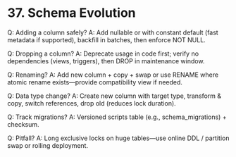 # 37. Schema Evolution

Q: Adding a column safely?
A: Add nullable or with constant default (fast metadata if supported), backfill in batches, then enforce NOT NULL.

Q: Dropping a column?
A: Deprecate usage in code first; verify no dependencies (views, triggers), then DROP in maintenance window.

Q: Renaming?
A: Add new column + copy + swap or use RENAME where atomic rename exists—provide compatibility view if needed.

Q: Data type change?
A: Create new column with target type, transform & copy, switch references, drop old (reduces lock duration).

Q: Track migrations?
A: Versioned scripts table (e.g., schema_migrations) + checksum.

Q: Pitfall?
A: Long exclusive locks on huge tables—use online DDL / partition swap or rolling deployment.
